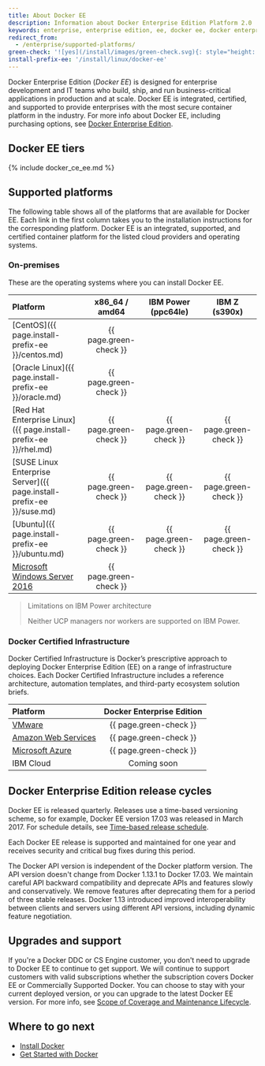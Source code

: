 ```yaml
---
title: About Docker EE
description: Information about Docker Enterprise Edition Platform 2.0
keywords: enterprise, enterprise edition, ee, docker ee, docker enterprise edition, lts, commercial, cs engine
redirect_from:
  - /enterprise/supported-platforms/
green-check: '![yes](/install/images/green-check.svg){: style="height: 14px; margin:auto;"}'
install-prefix-ee: '/install/linux/docker-ee'
---
```


Docker Enterprise Edition (*Docker EE*) is designed for enterprise
development and IT teams who build, ship, and run business-critical
applications in production and at scale. Docker EE is integrated, certified,
and supported to provide enterprises with the most secure container platform
in the industry. For more info about Docker EE, including purchasing
options, see [Docker Enterprise Edition](https://www.docker.com/enterprise-edition/).

<!-- This is populated by logic in js/archive.js -->
<p id="ee-version-div"></p>

## Docker EE tiers

{% include docker_ce_ee.md %}

## Supported platforms

The following table shows all of the platforms that are available for Docker EE.
Each link in the first column takes you to the installation
instructions for the corresponding platform. Docker EE is an integrated,
supported, and certified container platform for the listed cloud providers and
operating systems.


### On-premises

These are the operating systems where you can install Docker EE.

| Platform                                                             |     x86_64 / amd64     |  IBM Power (ppc64le)   |     IBM Z (s390x)      |
|:---------------------------------------------------------------------|:----------------------:|:----------------------:|:----------------------:|
| [CentOS]({{ page.install-prefix-ee }}/centos.md)                     | {{ page.green-check }} |                        |                        |
| [Oracle Linux]({{ page.install-prefix-ee }}/oracle.md)               | {{ page.green-check }} |                        |                        |
| [Red Hat Enterprise Linux]({{ page.install-prefix-ee }}/rhel.md)     | {{ page.green-check }} | {{ page.green-check }} | {{ page.green-check }} |
| [SUSE Linux Enterprise Server]({{ page.install-prefix-ee }}/suse.md) | {{ page.green-check }} | {{ page.green-check }} | {{ page.green-check }} |
| [Ubuntu]({{ page.install-prefix-ee }}/ubuntu.md)                     | {{ page.green-check }} | {{ page.green-check }} | {{ page.green-check }} |
| [Microsoft Windows Server 2016](/install/windows/docker-ee.md)       | {{ page.green-check }} |                        |                        |

> Limitations on IBM Power architecture
>
> Neither UCP managers nor workers are supported on IBM Power.

### Docker Certified Infrastructure

Docker Certified Infrastructure is Docker’s prescriptive approach to deploying
Docker Enterprise Edition (EE) on a range of infrastructure choices. Each Docker
Certified Infrastructure includes a reference architecture, automation templates,
and third-party ecosystem solution briefs.

| Platform                                                                                | Docker Enterprise Edition |
|:----------------------------------------------------------------------------------------|:-------------------------:|
| [VMware](https://success.docker.com/article/certified-infrastructures-vmware-vsphere)   |  {{ page.green-check }}   |
| [Amazon Web Services](https://success.docker.com/article/certified-infrastructures-aws) |  {{ page.green-check }}   |
| [Microsoft Azure](https://success.docker.com/article/certified-infrastructures-azure)   |  {{ page.green-check }}   |
| IBM Cloud                                                                               |        Coming soon        |


## Docker Enterprise Edition release cycles

Docker EE is released quarterly. Releases use a time-based versioning
scheme, so for example, Docker EE version 17.03 was released
in March 2017. For schedule details, see
[Time-based release schedule](/engine/installation/#time-based-release-schedule).

Each Docker EE release is supported and maintained for one year and
receives security and critical bug fixes during this period.

The Docker API version is independent of the Docker platform version. The API
version doesn't change from Docker 1.13.1 to Docker 17.03. We maintain
careful API backward compatibility and deprecate APIs and features slowly and
conservatively. We remove features after deprecating them for a period of
three stable releases. Docker 1.13 introduced improved interoperability
between clients and servers using different API versions, including dynamic
feature negotiation.

## Upgrades and support

If you're a Docker DDC or CS Engine customer, you don't need to upgrade to
Docker EE to continue to get support. We will continue to support customers
with valid subscriptions whether the subscription covers Docker EE or
Commercially Supported Docker. You can choose to stay with your current
deployed version, or you can upgrade to the latest Docker EE version. For
more info, see [Scope of Coverage and Maintenance
Lifecycle](https://success.docker.com/Policies/Scope_of_Support).

## Where to go next

- [Install Docker](/engine/installation/index.md)
- [Get Started with Docker](/get-started/index.md)
